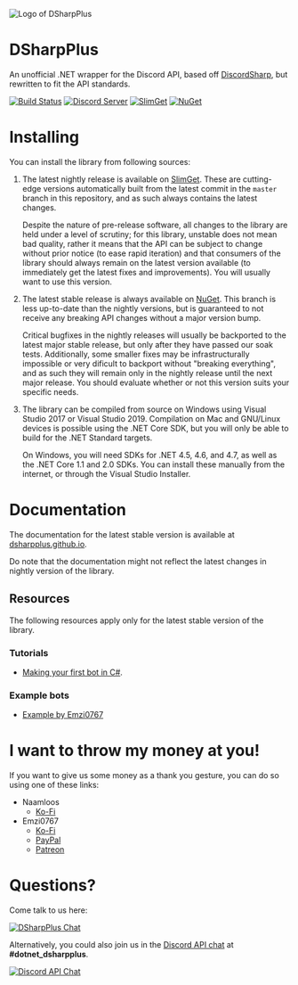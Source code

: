 ![Logo of DSharpPlus](https://github.com/DSharpPlus/DSharpPlus/raw/master/logo/dsharp+_smaller.png)

# DSharpPlus
An unofficial .NET wrapper for the Discord API, based off [DiscordSharp](https://github.com/suicvne/DiscordSharp), but rewritten to fit the API standards.

[![Build Status](https://img.shields.io/appveyor/ci/Emzi0767/dsharpplus/master.svg)](https://ci.appveyor.com/project/Emzi0767/dsharpplus/branch/master)
[![Discord Server](https://img.shields.io/discord/379378609942560770.svg?label=discord)](https://discord.gg/dsharpplus) 
[![SlimGet](https://img.shields.io/badge/dynamic/json.svg?color=yellow&label=slimget&query=%24.items%5B-1%3A%5D.upper&url=https%3A%2F%2Fnuget.emzi0767.com%2Fapi%2Fv3%2Fregistration%2FPlain%2Fdsharpplus%2Findex.json)](https://nuget.emzi0767.com/gallery/search?q=DSharpPlus&pre=true)
[![NuGet](https://img.shields.io/nuget/vpre/DSharpPlus.svg)](https://nuget.org/packages/DSharpPlus)

# Installing
You can install the library from following sources:

1. The latest nightly release is available on [SlimGet](https://nuget.emzi0767.com/gallery/packages). These are cutting-edge versions automatically built from the latest commit in the `master` branch in this repository, and as such always contains the latest changes.

   Despite the nature of pre-release software, all changes to the library are held under a level of scrutiny; for this library, unstable does not mean bad quality, rather it means that the API can be subject to change without prior notice (to ease rapid iteration) and that consumers of the library should always remain on the latest version available (to immediately get the latest fixes and improvements). You will usually want to use this version.
2. The latest stable release is always available on [NuGet](https://nuget.org/packages/DSharpPlus). This branch is less up-to-date than the nightly versions, but is guaranteed to not receive any breaking API changes without a major version bump.

   Critical bugfixes in the nightly releases will usually be backported to the latest major stable release, but only after they have passed our soak tests. Additionally, some smaller fixes may be infrastructurally impossible or very dificult to backport without "breaking everything", and as such they will remain only in the nightly release until the next major release. You should evaluate whether or not this version suits your specific needs.
3. The library can be compiled from source on Windows using Visual Studio 2017 or Visual Studio 2019. Compilation on Mac and GNU/Linux devices is possible using the .NET Core SDK, but you will only be able to build for the .NET Standard targets.

   On Windows, you will need SDKs for .NET 4.5, 4.6, and 4.7, as well as the .NET Core 1.1 and 2.0 SDKs. You can install these manually from the internet, or through the Visual Studio Installer.

# Documentation
The documentation for the latest stable version is available at [dsharpplus.github.io](https://dsharpplus.github.io/).

Do note that the documentation might not reflect the latest changes in nightly version of the library.

## Resources
The following resources apply only for the latest stable version of the library.

### Tutorials
* [Making your first bot in C#](https://dsharpplus.github.io/articles/basics/bot_account.html).

### Example bots
* [Example by Emzi0767](https://github.com/DSharpPlus/Example-Bots)

# I want to throw my money at you!
If you want to give us some money as a thank you gesture, you can do so using one of these links:

* Naamloos
   * [Ko-Fi](https://ko-fi.com/naamloos)
* Emzi0767
   * [Ko-Fi](https://ko-fi.com/emzi0767)
   * [PayPal](https://paypal.me/Emzi0767/5USD)
   * [Patreon](https://patreon.com/emzi0767)

# Questions?
Come talk to us here:

[![DSharpPlus Chat](https://discord.com/api/guilds/379378609942560770/embed.png?style=banner1)](https://discord.gg/dsharpplus)

Alternatively, you could also join us in the [Discord API chat](https://discord.gg/discord-api) at **#dotnet_dsharpplus**.

[![Discord API Chat](https://discord.com/api/guilds/81384788765712384/embed.png?style=banner1)](https://discord.gg/discord-api)
